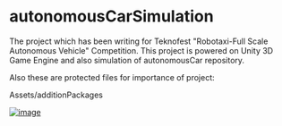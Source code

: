 # autonomousCarSimulation

The project which has been writing for Teknofest "Robotaxi-Full Scale Autonomous Vehicle" Competition. This project is powered on Unity 3D Game Engine and also simulation of autonomousCar repository.

Also these are protected files for importance of project:

Assets/additionPackages

[![image](https://i.hizliresim.com/PG37X6.png)](https://hizliresim.com/PG37X6)